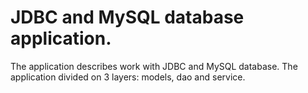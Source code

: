 # JDBC and MySQL database application.

The application describes work with JDBC and MySQL database.
The application divided on 3 layers: models, dao and service.
